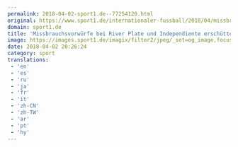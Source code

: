 ```yaml
---
permalink: 2018-04-02-sport1.de--77254120.html
original: https://www.sport1.de/internationaler-fussball/2018/04/missbrauchsvorwuerfe-bei-river-plate-und-independiente-erschuettern-argentinien
domain: sport1.de
title: 'Missbrauchsvorwürfe bei River Plate und Independiente erschüttern Argentinien'
image: https://images.sport1.de/imagix/filter2/jpeg/_set=og_image,focus=48x61/imagix/61d25a7c-36b1-11e8-87b1-f80f41fc63ce
date: 2018-04-02 20:26:24
category: sport
translations: 
 - 'en'
 - 'es'
 - 'ru'
 - 'ja'
 - 'fr'
 - 'it'
 - 'zh-CN'
 - 'zh-TW'
 - 'ar'
 - 'pt'
 - 'hy'
---
```


